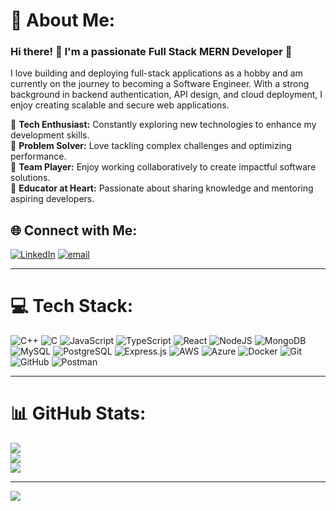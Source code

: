# 💫 About Me:

### Hi there! 👋 I'm a passionate Full Stack MERN Developer 🚀
I love building and deploying full-stack applications as a hobby and am currently on the journey to becoming a Software Engineer. With a strong background in backend authentication, API design, and cloud deployment, I enjoy creating scalable and secure web applications.

🔹 **Tech Enthusiast:** Constantly exploring new technologies to enhance my development skills.<br>
🔹 **Problem Solver:** Love tackling complex challenges and optimizing performance.<br>
🔹 **Team Player:** Enjoy working collaboratively to create impactful software solutions.<br>
🔹 **Educator at Heart:** Passionate about sharing knowledge and mentoring aspiring developers.

## 🌐 Connect with Me:
[![LinkedIn](https://img.shields.io/badge/LinkedIn-%230077B5.svg?logo=linkedin&logoColor=white)](https://linkedin.com/in/vnsrkp) [![email](https://img.shields.io/badge/Email-D14836?logo=gmail&logoColor=white)](mailto:vnsrkp0@gmail.com)

---

# 💻 Tech Stack:

![C++](https://img.shields.io/badge/c++-%2300599C.svg?style=for-the-badge&logo=c%2B%2B&logoColor=white) ![C](https://img.shields.io/badge/c-%2300599C.svg?style=for-the-badge&logo=c&logoColor=white) ![JavaScript](https://img.shields.io/badge/javascript-%23323330.svg?style=for-the-badge&logo=javascript&logoColor=%23F7DF1E) ![TypeScript](https://img.shields.io/badge/typescript-%23007ACC.svg?style=for-the-badge&logo=typescript&logoColor=white) ![React](https://img.shields.io/badge/react-%2320232a.svg?style=for-the-badge&logo=react&logoColor=%2361DAFB) ![NodeJS](https://img.shields.io/badge/node.js-6DA55F?style=for-the-badge&logo=node.js&logoColor=white) ![MongoDB](https://img.shields.io/badge/MongoDB-%234ea94b.svg?style=for-the-badge&logo=mongodb&logoColor=white) ![MySQL](https://img.shields.io/badge/mysql-4479A1.svg?style=for-the-badge&logo=mysql&logoColor=white) ![PostgreSQL](https://img.shields.io/badge/postgres-%23316192.svg?style=for-the-badge&logo=postgresql&logoColor=white) ![Express.js](https://img.shields.io/badge/Express.js-000000?style=for-the-badge&logo=express&logoColor=white) ![AWS](https://img.shields.io/badge/AWS-%23FF9900.svg?style=for-the-badge&logo=amazon-aws&logoColor=white) ![Azure](https://img.shields.io/badge/azure-%230072C6.svg?style=for-the-badge&logo=microsoftazure&logoColor=white) ![Docker](https://img.shields.io/badge/Docker-%230db7ed.svg?style=for-the-badge&logo=docker&logoColor=white) ![Git](https://img.shields.io/badge/git-%23F05033.svg?style=for-the-badge&logo=git&logoColor=white) ![GitHub](https://img.shields.io/badge/github-%23121011.svg?style=for-the-badge&logo=github&logoColor=white) ![Postman](https://img.shields.io/badge/Postman-FF6C37?style=for-the-badge&logo=postman&logoColor=white)

---

# 📊 GitHub Stats:

![](https://github-readme-stats.vercel.app/api?username=vnsrkp&theme=dark&hide_border=false&include_all_commits=false&count_private=false)<br/>
![](https://nirzak-streak-stats.vercel.app/?user=vnsrkp&theme=dark&hide_border=false)<br/>
![](https://github-readme-stats.vercel.app/api/top-langs/?username=vnsrkp&theme=dark&hide_border=false&include_all_commits=false&count_private=false&layout=compact)

---

[![](https://visitcount.itsvg.in/api?id=vnsrkp&icon=0&color=0)](https://visitcount.itsvg.in)

<!-- Proudly created with GPRM ( https://gprm.itsvg.in ) -->
